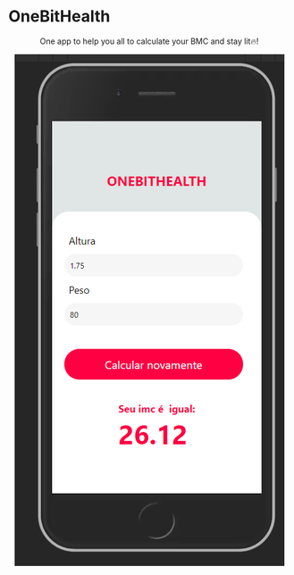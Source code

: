   # OneBitHealth
<p align="center">
  One app to help you all to calculate your BMC and stay lit🔥!
</p>
<p align="center">
  <img width="483" height="917" src="https://github.com/BrazillianBeast/OneBitHealth-App/blob/main/assets/screenshot.png?raw=true">
</p>
